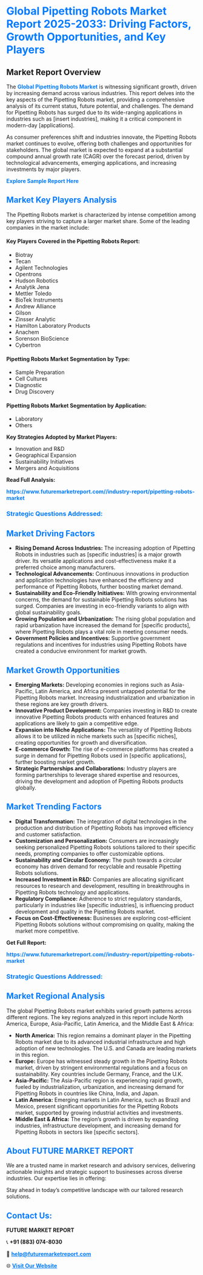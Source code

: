 <h1 style="color: #007BFF;">Global Pipetting Robots Market Report 2025-2033: Driving Factors, Growth Opportunities, and Key Players</h1>

<section id="overview">
<h2>Market Report Overview</h2>
<p>The <a href="https://www.futuremarketreport.com//industry-report/pipetting-robots-market" style="color: #007BFF; text-decoration: none;"><strong>Global Pipetting Robots Market</strong></a> is witnessing significant growth, driven by increasing demand across various industries. This report delves into the key aspects of the Pipetting Robots market, providing a comprehensive analysis of its current status, future potential, and challenges. The demand for Pipetting Robots has surged due to its wide-ranging applications in industries such as [insert industries], making it a critical component in modern-day [applications].</p>
<p>As consumer preferences shift and industries innovate, the Pipetting Robots market continues to evolve, offering both challenges and opportunities for stakeholders. The global market is expected to expand at a substantial compound annual growth rate (CAGR) over the forecast period, driven by technological advancements, emerging applications, and increasing investments by major players.</p>
</section>

<section id="overview">
<p><a href="https://www.futuremarketreport.com//request-sample/reportId=56551" style="color: #007BFF; text-decoration: none;"><strong>Explore Sample Report Here</strong></a></p>
</section>

<section id="key-players">
<h2 style="color: #007BFF;">Market Key Players Analysis</h2>
<p>The Pipetting Robots market is characterized by intense competition among key players striving to capture a larger market share. Some of the leading companies in the market include:</p>
<h4>Key Players Covered in the Pipetting Robots Report:</h4>
<ul><li>Biotray</li><li>Tecan</li><li>Agilent Technologies</li><li>Opentrons</li><li>Hudson Robotics</li><li>Analytik Jena</li><li>Mettler Toledo</li><li>BioTek Instruments</li><li>Andrew Alliance</li><li>Gilson</li><li>Zinsser Analytic</li><li>Hamilton Laboratory Products</li><li>Anachem</li><li>Sorenson BioScience</li><li>Cybertron</li></ul>
<h4>Pipetting Robots Market Segmentation by Type:</h4>
<ul><li>Sample Preparation</li><li>Cell Cultures</li><li>Diagnostic</li><li>Drug Discovery</li></ul>

<h4>Pipetting Robots Market Segmentation by Application:</h4>
<ul><li>Laboratory</li><li>Others</li></ul>
<p><strong>Key Strategies Adopted by Market Players:</strong></p>
<ul>
<li>Innovation and R&D</li>
<li>Geographical Expansion</li>
<li>Sustainability Initiatives</li>
<li>Mergers and Acquisitions</li>
</ul>
</section>

<section>
<p><strong>Read Full Analysis: </strong></p><a href="https://www.futuremarketreport.com//industry-report/pipetting-robots-market" style="color: #007BFF; text-decoration: none;"><strong>https://www.futuremarketreport.com//industry-report/pipetting-robots-market</strong></a>
<h3 style="color: #007BFF;">Strategic Questions Addressed:</h3>
</section>

<section id="driving-factors">
<h2 style="color: #007BFF;">Market Driving Factors</h2>
<ul>
<li><strong>Rising Demand Across Industries:</strong> The increasing adoption of Pipetting Robots in industries such as [specific industries] is a major growth driver. Its versatile applications and cost-effectiveness make it a preferred choice among manufacturers.</li>
<li><strong>Technological Advancements:</strong> Continuous innovations in production and application technologies have enhanced the efficiency and performance of Pipetting Robots, further boosting market demand.</li>
<li><strong>Sustainability and Eco-Friendly Initiatives:</strong> With growing environmental concerns, the demand for sustainable Pipetting Robots solutions has surged. Companies are investing in eco-friendly variants to align with global sustainability goals.</li>
<li><strong>Growing Population and Urbanization:</strong> The rising global population and rapid urbanization have increased the demand for [specific products], where Pipetting Robots plays a vital role in meeting consumer needs.</li>
<li><strong>Government Policies and Incentives:</strong> Supportive government regulations and incentives for industries using Pipetting Robots have created a conducive environment for market growth.</li>
</ul>
</section>

<section id="growth-opportunities">
<h2 style="color: #007BFF;">Market Growth Opportunities</h2>
<ul>
<li><strong>Emerging Markets:</strong> Developing economies in regions such as Asia-Pacific, Latin America, and Africa present untapped potential for the Pipetting Robots market. Increasing industrialization and urbanization in these regions are key growth drivers.</li>
<li><strong>Innovative Product Development:</strong> Companies investing in R&D to create innovative Pipetting Robots products with enhanced features and applications are likely to gain a competitive edge.</li>
<li><strong>Expansion into Niche Applications:</strong> The versatility of Pipetting Robots allows it to be utilized in niche markets such as [specific niches], creating opportunities for growth and diversification.</li>
<li><strong>E-commerce Growth:</strong> The rise of e-commerce platforms has created a surge in demand for Pipetting Robots used in [specific applications], further boosting market growth.</li>
<li><strong>Strategic Partnerships and Collaborations:</strong> Industry players are forming partnerships to leverage shared expertise and resources, driving the development and adoption of Pipetting Robots products globally.</li>
</ul>
</section>

<section id="trending-factors">
<h2 style="color: #007BFF;">Market Trending Factors</h2>
<ul>
<li><strong>Digital Transformation:</strong> The integration of digital technologies in the production and distribution of Pipetting Robots has improved efficiency and customer satisfaction.</li>
<li><strong>Customization and Personalization:</strong> Consumers are increasingly seeking personalized Pipetting Robots solutions tailored to their specific needs, prompting companies to offer customizable options.</li>
<li><strong>Sustainability and Circular Economy:</strong> The push towards a circular economy has driven demand for recyclable and reusable Pipetting Robots solutions.</li>
<li><strong>Increased Investment in R&D:</strong> Companies are allocating significant resources to research and development, resulting in breakthroughs in Pipetting Robots technology and applications.</li>
<li><strong>Regulatory Compliance:</strong> Adherence to strict regulatory standards, particularly in industries like [specific industries], is influencing product development and quality in the Pipetting Robots market.</li>
<li><strong>Focus on Cost-Effectiveness:</strong> Businesses are exploring cost-efficient Pipetting Robots solutions without compromising on quality, making the market more competitive.</li>
</ul>
</section>

<section>
<p><strong>Get Full Report: </strong></p><a href="https://www.futuremarketreport.com//industry-report/pipetting-robots-market" style="color: #007BFF; text-decoration: none;"><strong>https://www.futuremarketreport.com//industry-report/pipetting-robots-market</strong></a>
<h3 style="color: #007BFF;">Strategic Questions Addressed:</h3>
</section>


<section id="regional-analysis">
<h2 style="color: #007BFF;">Market Regional Analysis</h2>
<p>The global Pipetting Robots market exhibits varied growth patterns across different regions. The key regions analyzed in this report include North America, Europe, Asia-Pacific, Latin America, and the Middle East & Africa:</p>
<ul>
<li><strong>North America:</strong> This region remains a dominant player in the Pipetting Robots market due to its advanced industrial infrastructure and high adoption of new technologies. The U.S. and Canada are leading markets in this region.</li>
<li><strong>Europe:</strong> Europe has witnessed steady growth in the Pipetting Robots market, driven by stringent environmental regulations and a focus on sustainability. Key countries include Germany, France, and the U.K.</li>
<li><strong>Asia-Pacific:</strong> The Asia-Pacific region is experiencing rapid growth, fueled by industrialization, urbanization, and increasing demand for Pipetting Robots in countries like China, India, and Japan.</li>
<li><strong>Latin America:</strong> Emerging markets in Latin America, such as Brazil and Mexico, present significant opportunities for the Pipetting Robots market, supported by growing industrial activities and investments.</li>
<li><strong>Middle East & Africa:</strong> The region’s growth is driven by expanding industries, infrastructure development, and increasing demand for Pipetting Robots in sectors like [specific sectors].</li>
</ul>
</section>

<footer>
<h2 style="color: #007BFF;">About FUTURE MARKET REPORT</h2>
<p>We are a trusted name in market research and advisory services, delivering actionable insights and strategic support to businesses across diverse industries. Our expertise lies in offering:</p>

<p>Stay ahead in today’s competitive landscape with our tailored research solutions.</p>

<h2 style="color: #007BFF;">Contact Us:</h2>
<p><strong>FUTURE MARKET REPORT</strong></p>
<p>📞 <strong>+91 (883) 074-8030</strong></p>
<p>📧 <strong><a href="mailto:help@futuremarketreport.com" style="color: #007BFF;">help@futuremarketreport.com</a></strong></p>
<p>🌐 <strong><a href="https://www.futuremarketreport.com/" style="color: #007BFF;">Visit Our Website</a></strong></p>
</footer>